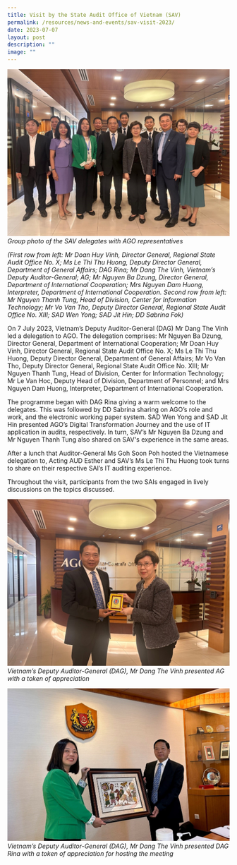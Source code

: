 ```yaml
---
title: Visit by the State Audit Office of Vietnam (SAV)
permalink: /resources/news-and-events/sav-visit-2023/
date: 2023-07-07
layout: post
description: ""
image: ""
---
```

![](/images/News%20&%20Events%20Photos/2023/savjul2023-1.jpg)
*Group photo of the SAV delegates with AGO representatives*

*(First row from left: Mr Doan Huy Vinh, Director General, Regional State Audit Office No. X; Ms Le Thi Thu Huong, Deputy Director General, Department of General Affairs; DAG Rina; Mr Dang The Vinh, Vietnam’s Deputy Auditor-General; AG; Mr Nguyen Ba Dzung, Director General, Department of International Cooperation; Mrs Nguyen Dam Huong, Interpreter, Department of International Cooperation.  Second row from left: Mr Nguyen Thanh Tung, Head of Division, Center for Information Technology; Mr Vo Van Tho, Deputy Director General, Regional State Audit Office No. XIII; SAD Wen Yong; SAD Jit Hin; DD Sabrina Fok)*

On 7 July 2023, Vietnam’s Deputy Auditor-General (DAG) Mr Dang The Vinh led a delegation to AGO. The delegation comprises: Mr Nguyen Ba Dzung, Director General, Department of International Cooperation; Mr Doan Huy Vinh, Director General, Regional State Audit Office No. X; Ms Le Thi Thu Huong, Deputy Director General, Department of General Affairs; Mr Vo Van Tho, Deputy Director General, Regional State Audit Office No. XIII; Mr Nguyen Thanh Tung, Head of Division, Center for Information Technology; Mr Le Van Hoc, Deputy Head of Division, Department of Personnel; and Mrs Nguyen Dam Huong, Interpreter, Department of International Cooperation. 

The programme began with DAG Rina giving a warm welcome to the delegates. This was followed by DD Sabrina sharing on AGO’s role and work, and the electronic working paper system. SAD Wen Yong and SAD Jit Hin presented AGO’s Digital Transformation Journey and the use of IT application in audits, respectively. 
In turn, SAV’s Mr Nguyen Ba Dzung and Mr Nguyen Thanh Tung also shared on SAV's experience in the same areas.

After a lunch that Auditor-General Ms Goh Soon Poh hosted the Vietnamese delegation to, Acting AUD Esther and SAV’s Ms Le Thi Thu Huong took turns to share on their respective SAI’s IT auditing experience.

Throughout the visit, participants from the two SAIs engaged in lively discussions on the topics discussed. 

![](/images/News%20&%20Events%20Photos/2023/savjul2023-2.jpg)
*Vietnam’s Deputy Auditor-General (DAG), Mr Dang The Vinh presented AG with a token of appreciation*

![](/images/News%20&%20Events%20Photos/2023/savjul2023-3.jpg)
*Vietnam’s Deputy Auditor-General (DAG), Mr Dang The Vinh presented DAG Rina with a token of appreciation for hosting the meeting*